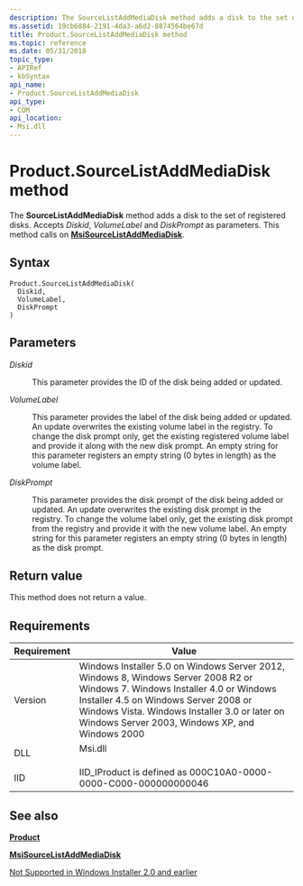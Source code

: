 ```yaml
---
description: The SourceListAddMediaDisk method adds a disk to the set of registered disks. Accepts Diskid, VolumeLabel and DiskPrompt as parameters. This method calls on MsiSourceListAddMediaDisk.
ms.assetid: 19cb6884-2191-4da3-a6d2-8874564be67d
title: Product.SourceListAddMediaDisk method
ms.topic: reference
ms.date: 05/31/2018
topic_type: 
- APIRef
- kbSyntax
api_name: 
- Product.SourceListAddMediaDisk
api_type: 
- COM
api_location: 
- Msi.dll
---
```


# Product.SourceListAddMediaDisk method

The **SourceListAddMediaDisk** method adds a disk to the set of registered disks. Accepts *Diskid*, *VolumeLabel* and *DiskPrompt* as parameters. This method calls on [**MsiSourceListAddMediaDisk**](/windows/desktop/api/Msi/nf-msi-msisourcelistaddmediadiska).

## Syntax


```JScript
Product.SourceListAddMediaDisk(
  Diskid,
  VolumeLabel,
  DiskPrompt
)
```



## Parameters

<dl> <dt>

*Diskid* 
</dt> <dd>

This parameter provides the ID of the disk being added or updated.

</dd> <dt>

*VolumeLabel* 
</dt> <dd>

This parameter provides the label of the disk being added or updated. An update overwrites the existing volume label in the registry. To change the disk prompt only, get the existing registered volume label and provide it along with the new disk prompt. An empty string for this parameter registers an empty string (0 bytes in length) as the volume label.

</dd> <dt>

*DiskPrompt* 
</dt> <dd>

This parameter provides the disk prompt of the disk being added or updated. An update overwrites the existing disk prompt in the registry. To change the volume label only, get the existing disk prompt from the registry and provide it with the new volume label. An empty string for this parameter registers an empty string (0 bytes in length) as the disk prompt.

</dd> </dl>

## Return value

This method does not return a value.

## Requirements



| Requirement | Value |
|--------------------|--------------------------------------------------------------------------------------------------------------------------------------------------------------------------------------------------------------------------------------------------------------------------------------|
| Version<br/> | Windows Installer 5.0 on Windows Server 2012, Windows 8, Windows Server 2008 R2 or Windows 7. Windows Installer 4.0 or Windows Installer 4.5 on Windows Server 2008 or Windows Vista. Windows Installer 3.0 or later on Windows Server 2003, Windows XP, and Windows 2000<br/> |
| DLL<br/>     | <dl> <dt>Msi.dll</dt> </dl>                                                                                                                                                                                                   |
| IID<br/>     | IID\_IProduct is defined as 000C10A0-0000-0000-C000-000000000046<br/>                                                                                                                                                                                                          |



## See also

<dl> <dt>

[**Product**](product-object.md)
</dt> <dt>

[**MsiSourceListAddMediaDisk**](/windows/desktop/api/Msi/nf-msi-msisourcelistaddmediadiska)
</dt> <dt>

[Not Supported in Windows Installer 2.0 and earlier](not-supported-in-windows-installer-version-2-0.md)
</dt> </dl>

 

 




